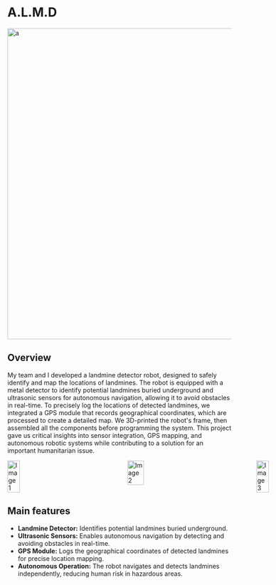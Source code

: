 # A.L.M.D
  <img width="700" alt="a"  src="https://github.com/user-attachments/assets/6c21e2eb-88cf-430d-adb6-e7da43986d53">

## Overview
My team and I developed a landmine detector robot, designed to safely identify and map the locations of landmines. The robot is equipped with a metal detector to identify potential landmines buried underground and ultrasonic sensors for autonomous navigation, allowing it to avoid obstacles in real-time. To precisely log the locations of detected landmines, we integrated a GPS module that records geographical coordinates, which are processed to create a detailed map. We 3D-printed the robot's frame, then assembled all the components before programming the system. This project gave us critical insights into sensor integration, GPS mapping, and autonomous robotic systems while contributing to a solution for an important humanitarian issue.
<div style="width: 700px; display: flex; justify-content: space-between;">
  <img src="https://github.com/user-attachments/assets/7fb87300-9450-41d9-b384-80bef7615f1f" alt="Image 1" style="width: 20%;"/>
  <img src="https://github.com/user-attachments/assets/63c69ff2-30ed-4470-b451-f755b9ad8dcb" alt="Image 2" style="width: 23%;"/>
  <img src="https://github.com/user-attachments/assets/ffe642a0-5ef9-4919-8ec5-bcc321d460ca" alt="Image 3" style="width: 20%;"/>
</div>


## Main features
- **Landmine Detector:** Identifies potential landmines buried underground.
- **Ultrasonic Sensors:** Enables autonomous navigation by detecting and avoiding obstacles in real-time.
- **GPS Module:** Logs the geographical coordinates of detected landmines for precise location mapping.
- **Autonomous Operation:** The robot navigates and detects landmines independently, reducing human risk in hazardous areas.


